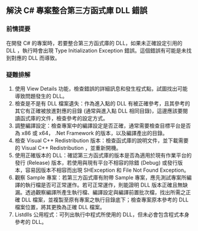 ## 解決 C# 專案整合第三方函式庫 DLL 錯誤

### 前情提要

在開發 C# 的專案時，若要整合第三方函式庫的 DLL，如果未正確設定引用的 DLL ，執行時會出現 Type Initialization Exception 錯誤。這個錯誤有可能是未找到對應的 DLL 而導致。

### 疑難排解

1. 使用 View Details 功能，檢查錯誤的詳細訊息和發生程式點，試圖找出可能導致問題發生的 DLL。
2. 檢查是不是有 DLL 檔案遺失：作為進入點的 DLL 有被正確參考，且其參考的其它有正確被放進對應的目錄 (通常與進入點 DLL 相同目錄)，這邊應該要閱讀函式庫的文件，檢查參考的設定方式。
3. 調整編譯設定：檢查專案中的編譯設定是否正確，通常需要檢查目標平台是否為 x86 或 x64， .Net Framework 的版本，以及編譯產出的目錄。
4. 檢查 Visual C++ Redistribution 版本：檢查函式庫的說明文件，並下載需要的 Visual C++ Redistribution ，並重新開機。
5. 使用正確版本的 DLL：確認第三方函式庫的版本是否為適用於現有作業平台的發行 (Release) 版本，若使用與現有平台不相容的除錯 (Debug) 或發行版本，容易因版本不相容而出現 SHException 和 File Not Found Exception。
6. 觀察 Sample 專案：若第三方函式庫有附帶 Sample 專案，應先測試專案所編譯的執行檔是否可正常運作。若可正常運作，則能證明 DLL 版本正確且無缺漏。透過觀察編譯所產生執行檔、編譯設定與編譯前置批次檔，找出所需之正確 DLL 檔案，並複製至原有專案之執行目錄底下；檢查專案原本參考的 DLL 檔案位置，將其更換為正確 DLL 檔案。
7. Listdlls 公用程式：可列出執行中程式所使用的 DLL，但未必會包含程式本身參考的 DLL。